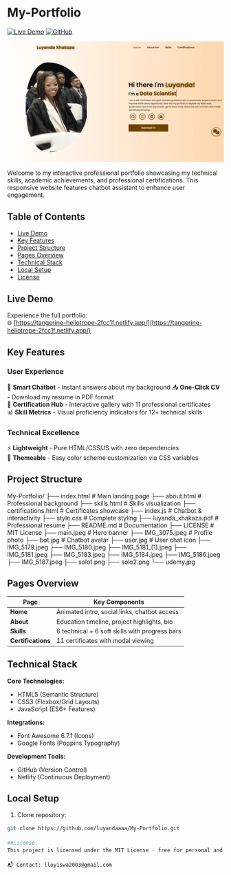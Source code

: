 # My-Portfolio


[![Live Demo](https://img.shields.io/badge/View-Live%20Demo-brightgreen)](https://tangerine-heliotrope-2fcc1f.netlify.app/)
[![GitHub](https://img.shields.io/github/license/luyandaaaa/My-Portfolio)](LICENSE)

![Portfolio Preview](profileq.jpeg)

Welcome to my interactive professional portfolio showcasing my technical skills, academic achievements, and professional certifications. This responsive website features chatbot assistant to enhance user engagement.

## Table of Contents
- [Live Demo](#live-demo)
- [Key Features](#key-features)
- [Project Structure](#project-structure)
- [Pages Overview](#pages-overview)
- [Technical Stack](#technical-stack)
- [Local Setup](#local-setup)
- [License](#license)

## Live Demo

Experience the full portfolio:  
🌐 [https://tangerine-heliotrope-2fcc1f.netlify.app/](https://tangerine-heliotrope-2fcc1f.netlify.app/)

## Key Features

### User Experience
🤖 **Smart Chatbot** - Instant answers about my background 
📥 **One-Click CV** - Download my resume in PDF format  
📜 **Certification Hub** - Interactive gallery with 11 professional certificates  
📊 **Skill Metrics** - Visual proficiency indicators for 12+ technical skills  

### Technical Excellence
⚡ **Lightweight** - Pure HTML/CSS/JS with zero dependencies  
🎨 **Themeable** - Easy color scheme customization via CSS variables  

## Project Structure
My-Portfolio/
├── index.html # Main landing page
├── about.html # Professional background
├── skills.html # Skills visualization
├── certifications.html # Certificates showcase
├── index.js # Chatbot & interactivity
├── style.css # Complete styling
├── luyanda_xhakaza.pdf # Professional resume
├── README.md # Documentation
├── LICENSE # MIT License
├── main.jpeg # Hero banner
├── IMG_3075.jpeg # Profile photo
├── bot.jpg # Chatbot avatar
├── user.jpg # User chat icon
├── IMG_5179.jpeg 
├── IMG_5180.jpeg 
├── IMG_5181_(1).jpeg 
├── IMG_5181.jpeg 
├── IMG_5183.jpeg 
├── IMG_5184.jpeg 
├── IMG_5186.jpeg 
├── IMG_5187.jpeg 
├── solo1.png 
├── solo2.png 
└── udemy.jpg 


## Pages Overview

| Page | Key Components |
|------|----------------|
| **Home** | Animated intro, social links, chatbot access |
| **About** | Education timeline, project highlights, bio |
| **Skills** | 6 technical + 6 soft skills with progress bars |
| **Certifications** | 11 certificates with modal viewing |

## Technical Stack

**Core Technologies:**
- HTML5 (Semantic Structure)
- CSS3 (Flexbox/Grid Layouts)
- JavaScript (ES6+ Features)

**Integrations:**
- Font Awesome 6.7.1 (Icons)
- Google Fonts (Poppins Typography)

**Development Tools:**
- GitHub (Version Control)
- Netlify (Continuous Deployment)

## Local Setup

1. Clone repository:
```bash
git clone https://github.com/luyandaaaa/My-Portfolio.git

##License
This project is licensed under the MIT License - free for personal and commercial use with attribution.

📬 Contact: lloyiswa2003@gmail.com

